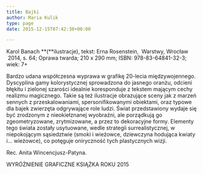 ```yaml
---
title: Bajki
author: Maria Kulik
type: page
date: 2015-12-15T07:42:30+00:00

---
```

Karol Banach **(**ilustracje), tekst: Erna Rosenstein,  Warstwy, Wrocław  2014, s. 64; Oprawa twarda; 210 x 290 mm; ISBN: 978-83-64841-32-3; wiek: 7+

Bardzo udana współczesna wyprawa w grafikę 20-lecia międzywojennego. Dyscyplina gamy kolorystycznej sprowadzona do jasnego oranżu, odcieni błękitu i zielonej szarości idealnie koresponduje z tekstem mającym cechy realizmu magicznego. Takie są też ilustracje obrazujące sceny jak z marzeń sennych z przeskalowaniami, spersonifikowanymi obiektami, oraz typowe dla bajek zwierzęta odgrywające role ludzi. Świat przedstawiony wydaje się być zrodzonym z nieokiełznanej wyobraźni, ale porządkują go zgeometryzowane, zrytmizowane, a przez to dekoracyjne formy. Elementy tego świata zostały usytuowane, wedle strategii surrealistycznej, w niepokojącym sąsiedztwie (smoki i wieżowce, dziewczyna hodująca kwiaty i&#8230; wieżowce), co potęguje oniryczność tych plastycznych wizji.

Rec. Anita Wincencjusz-Patyna.

WYRÓŻNIENIE GRAFICZNE KSIĄŻKA ROKU 2015